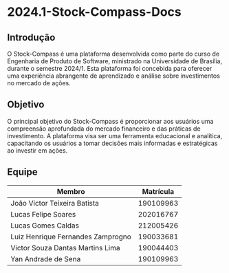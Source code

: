 # 2024.1-Stock-Compass-Docs

## Introdução

O Stock-Compass é uma plataforma desenvolvida como parte do curso de Engenharia de Produto de Software, ministrado na Universidade de Brasília, durante o semestre 2024/1. Esta plataforma foi concebida para oferecer uma experiência abrangente de aprendizado e análise sobre investimentos no mercado de ações.

## Objetivo

O principal objetivo do Stock-Compass é proporcionar aos usuários uma compreensão aprofundada do mercado financeiro e das práticas de investimento. A plataforma visa ser uma ferramenta educacional e analítica, capacitando os usuários a tomar decisões mais informadas e estratégicas ao investir em ações.

## Equipe

|           Membro         |     Matrícula    |
|-----------------------------------|------------------|
| João Victor Teixeira Batista      |    190109963     |
| Lucas Felipe Soares               |    202016767     |
| Lucas Gomes Caldas                |    212005426     |
| Luiz Henrique Fernandes Zamprogno |    190033681     |
| Victor Souza Dantas Martins Lima  |    190044403     |
| Yan Andrade de Sena               |    190109963     |
